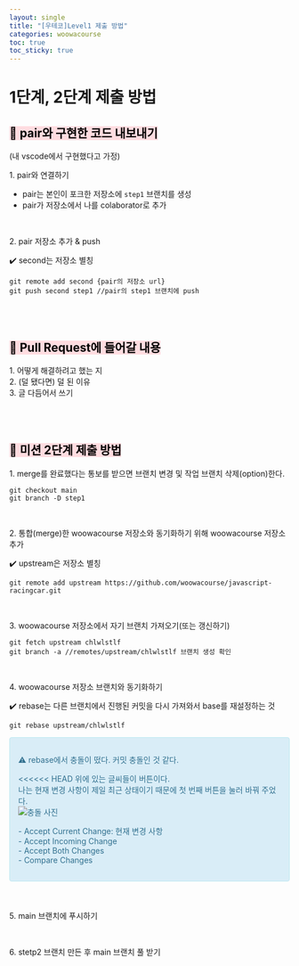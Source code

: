 ```yaml
---
layout: single
title: "[우테코]Level1 제출 방법"
categories: woowacourse
toc: true
toc_sticky: true
---
```


# 1단계, 2단계 제출 방법

## <mark style='background-color: #ffdce0'>🔌 pair와 구현한 코드 내보내기</mark>

(내 vscode에서 구현했다고 가정)

1\. pair와 연결하기

- pair는 본인이 포크한 저장소에 `step1` 브랜치를 생성
- pair가 저장소에서 나를 colaborator로 추가

<br/>

2\. pair 저장소 추가 & push

✔️ second는 저장소 별칭

```
git remote add second {pair의 저장소 url}
git push second step1 //pair의 step1 브랜치에 push
```

<br/>
<br/>

## <mark style='background-color: #ffdce0'>📝 Pull Request에 들어갈 내용</mark>

1\. 어떻게 해결하려고 했는 지  
2\. (덜 됐다면) 덜 된 이유  
3\. 글 다듬어서 쓰기

<br/>
<br/>

## <mark style='background-color: #ffdce0'>📁 미션 2단계 제출 방법</mark>

1\. merge를 완료했다는 통보를 받으면 브랜치 변경 및 작업 브랜치 삭제(option)한다.

```
git checkout main
git branch -D step1
```

<br/>

2\. 통합(merge)한 woowacourse 저장소와 동기화하기 위해 woowacourse 저장소 추가

✔️ upstream은 저장소 별칭

```
git remote add upstream https://github.com/woowacourse/javascript-racingcar.git
```

<br/>

3\. woowacourse 저장소에서 자기 브랜치 가져오기(또는 갱신하기)

```
git fetch upstream chlwlstlf
git branch -a //remotes/upstream/chlwlstlf 브랜치 생성 확인
```

<br/>

4\. woowacourse 저장소 브랜치와 동기화하기

✔️ rebase는 다른 브랜치에서 진행된 커밋을 다시 가져와서 base를 재설정하는 것

```
git rebase upstream/chlwlstlf
```

<div style="padding: 15px; border: 1px solid transparent; border-color: transparent; margin-bottom: 20px; border-radius: 4px; color: #31708f; background-color: #d9edf7; border-color: #bce8f1;">
  <p>
    <p>⚠️ rebase에서 충돌이 떴다. 커밋 충돌인 것 같다.</p>
    <div><<<<<< HEAD 위에 있는 글씨들이 버튼이다.</div>
    <div>나는 현재 변경 사항이 제일 최근 상태이기 때문에 첫 번째 버튼을 눌러 바꿔 주었다.</div>
    <img src="https://github.com/chlwlstlf/data/assets/63334368/fe91d4a4-de41-4baf-952d-bad4c4ca40c1" alt="충돌 사진"/>
  </p>
  <p>
    <div>- Accept Current Change: 현재 변경 사항</div>
    <div>- Accept Incoming Change</div>
    <div>- Accept Both Changes</div>
    <div>- Compare Changes</div>
  </p>
</div>

<br/>

5\. main 브랜치에 푸시하기

<br/>

6\. stetp2 브랜치 만든 후 main 브랜치 풀 받기
